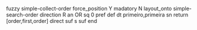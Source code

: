 fuzzy simple-collect-order
   force_position Y
   madatory N
   layout_onto simple-search-order
   direction R
   an OR
   sq 0
   pref 
   def 
    dt primeiro,primeira
    sn 
    return [order,first,order]
    direct 
   suf s
   suf 
end
